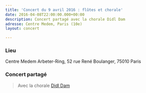 ```yaml
---
title: 'Concert du 9 avril 2016 : flûtes et chorale'
date: 2016-04-08T22:00:00.000+00:00
description: Concert partagé avec la chorale Didl Dam
adresse: Centre Medem, Paris (10e)
layout: concert

---
```

### Lieu

Centre Medem Arbeter-Ring, 52 rue René Boulanger, 75010 Paris

### Concert partagé

> Avec la chorale [Didl Dam](https://www.centre-medem.org/ateliers/didl-dam/ "Didl Dam")